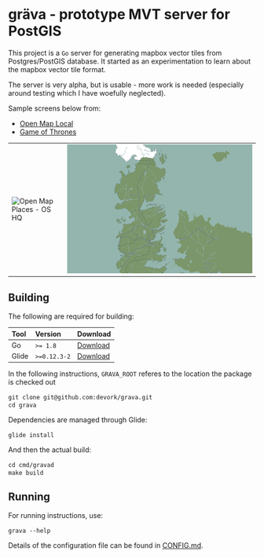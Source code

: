 # gräva - prototype MVT server for PostGIS

This project is a `Go` server for generating mapbox vector tiles from Postgres/PostGIS database. It started as an experimentation to learn about
the mapbox vector tile format. 

The server is very alpha, but is usable - more work is needed (especially around testing which I have woefully neglected).

Sample screens below from:

+ [Open Map Local](docs/samples/os/opmplc/OPMPLC.md)
+ [Game of Thrones](docs/samples/got/)

<table>
<tr>
<td><img src="docs/media/images/opmplc_sample_os.png" title="Open Map Places - OS HQ"/></td>
<td><img src="docs/media/images/got_sample.png" tile="Game of Thrones"/></td>
</tr>
</table>

## Building

The following are required for building:

| Tool      | Version       | Download                          |
|:----------|:--------------|:----------------------------------|
| Go        | `>= 1.8`      | [Download](https://golang.org/)   |
| Glide     | `>=0.12.3-2`  | [Download](https://glide.sh/)     |


In the following instructions, `GRAVA_ROOT` referes to the location the package is checked out

    git clone git@github.com:devork/grava.git
    cd grava

Dependencies are managed through Glide:

    glide install

And then the actual build:

    cd cmd/gravad
    make build


## Running

For running instructions, use:

    grava --help

Details of the configuration file can be found in [CONFIG.md](docs/CONFIG.md).